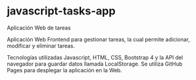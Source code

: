 # javascript-tasks-app
Aplicación Web de tareas

Aplicación  Web Frontend  para gestionar tareas, la cual permite adicionar, modificar y eliminar tareas.

Tecnologías utilizadas  Javascript, HTML, CSS, Bootstrap 4 y la API del navegador para guardar datos llamada LocalStorage. Se utiliza GitHub Pages para desplegar la aplicación en la Web.

